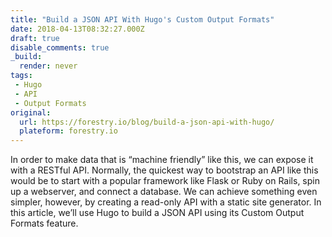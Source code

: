```yaml
---
title: "Build a JSON API With Hugo's Custom Output Formats"
date: 2018-04-13T08:32:27.000Z
draft: true
disable_comments: true
_build:
  render: never
tags:
 - Hugo
 - API
 - Output Formats
original: 
  url: https://forestry.io/blog/build-a-json-api-with-hugo/
  plateform: forestry.io
---
```


In order to make data that is “machine friendly” like this, we can expose it with a RESTful API. Normally, the quickest way to bootstrap an API like this would be to start with a popular framework like Flask or Ruby on Rails, spin up a webserver, and connect a database. We can achieve something even simpler, however, by creating a read-only API with a static site generator. In this article, we’ll use Hugo to build a JSON API using its Custom Output Formats feature.